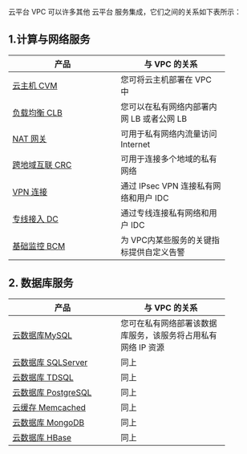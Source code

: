 <style rel="stylesheet">
table th:nth-of-type(1){
width:200px;
}</style>
<style rel="stylesheet">
table th:nth-of-type(2){
width:200px;
}</style>
<style rel="stylesheet">
table th:nth-of-type(3){
width:200px;
}</style>
<style rel="stylesheet">
table th:nth-of-type(4){
width:200px;
}</style>
<style rel="stylesheet">
table tr:hover {
background: #efefef; 
</style>
云平台 VPC 可以许多其他 云平台 服务集成，它们之间的关系如下表所示：

## 1.计算与网络服务

| 产品 | 与 VPC 的关系 | 
|---------|---------|
|<a href="/product/cvm.html" target="_blank">云主机 CVM</a>| 您可将云主机部署在 VPC 中 |
|<a href="/product/clb.html?idx=2" target="_blank">负载均衡 CLB</a>|您可以在私有网络内部署内网 LB 或者公网 LB|
|<a href="/product/nat.html" target="_blank">NAT 网关</a>|可用于私有网络内流量访问 Internet|
|<a href="/product/crc.html" target="_blank">跨地域互联 CRC</a>|可用于连接多个地域的私有网络|
|<a href="/product/vpn.html" target="_blank">VPN 连接</a>|通过 IPsec VPN 连接私有网络和用户 IDC|
|<a href="/product/dc.html" target="_blank">专线接入 DC</a>|通过专线连接私有网络和用户 IDC|
|<a href="/product/bcm.html" target="_blank">基础监控  BCM</a>|为 VPC内某些服务的关键指标提供自定义告警|

## 2. 数据库服务
|产品 |与 VPC 的关系 | 
|---------|---------|
|<a href="/product/cdb.html" target="_blank">云数据库MySQL</a>|您可在私有网络部署该数据库服务，该服务将占用私有网络 IP 资源|
|<a href="/product/sqlserver.html" target="_blank">云数据库 SQLServer</a>|同上|
|<a href="/product/cdb.html" target="_blank">云数据库 TDSQL</a>|同上|
|<a href="/product/postgresql.html" target="_blank">云数据库 PostgreSQL</a>|同上|
|<a href="/product/cmem.html" target="_blank">云缓存 Memcached</a>|同上|
|<a href="/product/mongodb.html" target="_blank">云数据库  MongoDB</a>|同上|
|<a href="/product/HBase.html" target="_blank">云数据库  HBase</a>|同上|